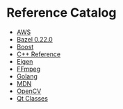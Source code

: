 Reference Catalog
=================

* [AWS](https://docs.aws.amazon.com/index.html)
* [Bazel 0.22.0](https://docs.bazel.build/versions/0.22.0/bazel-overview.html)
* [Boost](https://www.boost.org/doc/libs/1_65_1/?view=categorized)
* [C++ Reference](http://www.cplusplus.com/reference/)
* [Eigen](https://eigen.tuxfamily.org/dox/)
* [FFmpeg](https://ffmpeg.org/doxygen/2.8/index.html)
* [Golang](https://golang.org/pkg/)
* [MDN](https://developer.mozilla.org/zh-CN/docs/Web/JavaScript/Reference/Global_Objects/Array)
* [OpenCV](https://docs.opencv.org/master/)
* [Qt Classes](https://doc.qt.io/qt-5/classes.html)


